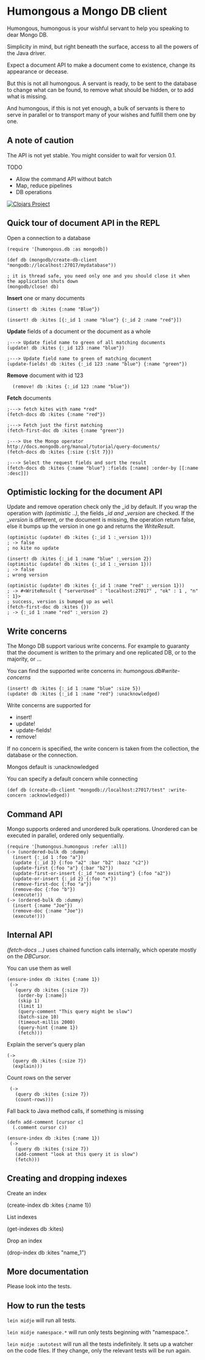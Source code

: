 # Humongous a Mongo DB client

Humongous, humongous is your wishful servant to help you speaking to dear Mongo DB.

Simplicity in mind, but right beneath the surface, access to all the powers of the Java driver.

Expect a document API to make a document come to existence, change its appearance or decease.

But this is not all humongous. A servant is ready, to be sent to the database to change what can be found,
  to remove what should be hidden, or to add what is missing.

And humongous, if this is not yet enough, a bulk of servants is there to serve in parallel
  or to transport many of your wishes and fulfill them one by one.

## A note of caution

The API is not yet stable. You might consider to wait for version 0.1.

TODO

- Allow the command API without batch
- Map, reduce pipelines
- DB operations

[![Clojars Project](http://clojars.org/humongous-client/latest-version.svg)](http://clojars.org/humongous-client)


## Quick tour of document API in the REPL

Open a connection to a database

    (require '[humongous.db :as mongodb])

    (def db (mongodb/create-db-client "mongodb://localhost:27017/mydatabase"))

    ; it is thread safe, you need only one and you should close it when the application shuts down
    (mongodb/close! db)

**Insert** one or many documents

    (insert! db :kites {:name "Blue"})

    (insert! db :kites [{:_id 1 :name "blue"} {:_id 2 :name "red"}])

**Update** fields of a document or the document as a whole

    ;---> Update field name to green of all matching documents
    (update! db :kites {:_id 123 :name "blue"})

    ;---> Update field name to green of matching document
    (update-fields! db :kites {:_id 123 :name "blue"} {:name "green"})


**Remove** document with id 123

      (remove! db :kites {:_id 123 :name "blue"})

**Fetch** documents

    ;---> fetch kites with name *red*
    (fetch-docs db :kites {:name "red"})

    ;---> Fetch just the first matching
    (fetch-first-doc db :kites {:name "green"})

    ;---> Use the Mongo operator  http://docs.mongodb.org/manual/tutorial/query-documents/
    (fetch-docs db :kites {:size {:$lt 7}})

    ;---> Select the request fields and sort the result
    (fetch-docs db :kites {:name "blue"} :fields [:name] :order-by [[:name :desc]])

## Optimistic locking for the document API

Update and remove operation check only the _id by default. If you wrap the operation with *(optimistic ..)*,
 the fields *_id and _version* are checked. If the *_version* is different, or the document is missing,
  the operation return false, else it bumps up the version in one go and returns the *WriteResult*.

    (optimistic (update! db :kites {:_id 1 :_version 1}))
    ; -> false
    ; no kite no update

    (insert! db :kites {:_id 1 :name "blue" :_version 2})
    (optimistic (update! db :kites {:_id 1 :_version 1}))
    ; -> false
    ; wrong version

    (optimistic (update! db :kites {:_id 1 :name "red" :_version 1}))
    ; -> #<WriteResult { "serverUsed" : "localhost:27017" , "ok" : 1 , "n" : 1}>
    ; success, version is bumped up as well
    (fetch-first-doc db :kites {})
    ; -> {:_id 1 :name "red" :_version 2}

## Write concerns

The Mongo DB support various write concerns. For example to guaranty that the document is written to the primary and one
replicated DB, or to the majority, or ...

You can find the supported write concerns in: *humongous.db#write-concerns*

    (insert! db :kites {:_id 1 :name "blue" :size 5})
    (update! db :kites {:_id 1 :name "red"} :unacknowledged)

Write concerns are supported for

- insert!
- update!
- update-fields!
- remove!

If no concern is specified, the write concern is taken from the collection, the database or the connection.

Mongos default is :unacknowledged

You can specify a default concern while connecting

    (def db (create-db-client "mongodb://localhost:27017/test" :write-concern :acknowledged))    

## Command API

Mongo supports ordered and unordered bulk operations. Unordered can be executed in parallel, ordered only sequentially.

    (require '[humongous.humongous :refer :all])
    (-> (unordered-bulk db :dummy)
      (insert {:_id 1 :foo "a"})
      (update {:_id 3} {:foo "a2" :bar "b2" :bazz "c2"})
      (update-first {:foo "a"} {:bar "b2"})
      (update-first-or-insert {:_id "non existing"} {:foo "a2"})
      (update-or-insert {:_id 2} {:foo "x"})
      (remove-first-doc {:foo "a"})
      (remove-doc {:foo "b"})
      (execute!))
    (-> (ordered-bulk db :dummy)
      (insert {:name "Joe"})
      (remove-doc {:name "Joe"})
      (execute!)))

## Internal API

*(fetch-docs ...)* uses chained function calls internally, which operate mostly on the *DBCursor*.

You can use them as well

    (ensure-index db :kites {:name 1})
     (->
       (query db :kites {:size 7})
        (order-by [:name])
        (skip 1)
        (limit 1)
        (query-comment "This query might be slow")
        (batch-size 10)
        (timeout-millis 2000)
        (query-hint {:name 1})
        (fetch)))

Explain the server's query plan

    (->
      (query db :kites {:size 7})
      (explain)))

Count rows on the server       

     (->
       (query db :kites {:size 7})
       (count-rows)))

Fall back to Java method calls, if something is missing

    (defn add-comment [cursor c]
      (.comment cursor c))

    (ensure-index db :kites {:name 1})
     (->
       (query db :kites {:size 7})
       (add-comment "look at this query it is slow")
       (fetch)))

## Creating and dropping indexes

Create an index

  (create-index db :kites {:name 1})

List indexes

  (get-indexes db :kites)

Drop an index

  (drop-index db :kites "name_1")

## More documentation

Please look into the tests.

## How to run the tests

`lein midje` will run all tests.

`lein midje namespace.*` will run only tests beginning with "namespace.".

`lein midje :autotest` will run all the tests indefinitely. It sets up a
watcher on the code files. If they change, only the relevant tests will be
run again.
